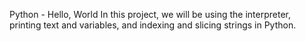 Python - Hello, World
In this project, we will be using the interpreter, printing text and variables, and indexing and slicing strings in Python.
